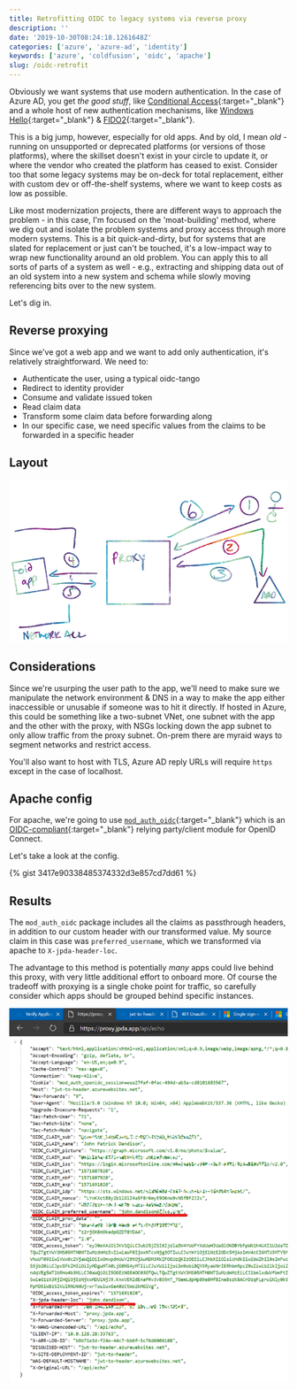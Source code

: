 ```yaml
---
title: Retrofitting OIDC to legacy systems via reverse proxy
description: ''
date: '2019-10-30T08:24:18.1261648Z'
categories: ['azure', 'azure-ad', 'identity']
keywords: ['azure', 'coldfusion', 'oidc', 'apache']
slug: /oidc-retrofit
---
```


Obviously we want systems that use modern authentication. In the case of Azure AD, you get _the good stuff_, like [Conditional Access](https://docs.microsoft.com/en-us/azure/active-directory/conditional-access/overview){:target="_blank"} and a whole host of new authentication mechanisms, like [Windows Hello](https://docs.microsoft.com/en-us/windows/security/identity-protection/hello-for-business/hello-overview){:target="_blank"} &amp; [FIDO2](https://docs.microsoft.com/en-us/azure/active-directory/authentication/concept-authentication-passwordless){:target="_blank"}.

This is a big jump, however, especially for old apps. And by old, I mean _old_ - running on unsupported or deprecated platforms (or versions of those platforms), where the skillset doesn't exist in your circle to update it, or where the vendor who created the platform has ceased to exist. Consider too that some legacy systems may be on-deck for total replacement, either with custom dev or off-the-shelf systems, where we want to keep costs as low as possible.

Like most modernization projects, there are different ways to approach the problem - in this case, I'm focused on the 'moat-building' method, where we dig out and isolate the problem systems and proxy access through more modern systems. This is a bit quick-and-dirty, but for systems that are slated for replacement or just can't be touched, it's a low-impact way to wrap new functionality around an old problem. You can apply this to all sorts of parts of a system as well - e.g., extracting and shipping data out of an old system into a new system and schema while slowly moving referencing bits over to the new system.

Let's dig in.

## Reverse proxying

Since we've got a web app and we want to add only authentication, it's relatively straightforward. We need to:

- Authenticate the user, using a typical oidc-tango
- Redirect to identity provider
- Consume and validate issued token
- Read claim data
- Transform some claim data before forwarding along
- In our specific case, we need specific values from the claims to be forwarded in a specific header

## Layout

![layout](img/apache-jwt-00.png "layout")

## Considerations

Since we're usurping the user path to the app, we'll need to make sure we manipulate the network environment &amp; DNS in a way to make the app either inaccessible or unusable if someone was to hit it directly. If hosted in Azure, this could be something like a two-subnet VNet, one subnet with the app and the other with the proxy, with NSGs locking down the app subnet to only allow traffic from the proxy subnet. On-prem there are myraid ways to segment networks and restrict access.

You'll also want to host with TLS, Azure AD reply URLs will require `https` except in the case of localhost.

## Apache config

For apache, we're going to use [`mod_auth_oidc`](https://github.com/zmartzone/mod_auth_openidc){:target="_blank"} which is an [OIDC-compliant](https://openid.net/certification/){:target="_blank"} relying party/client module for OpenID Connect.

Let's take a look at the config.

{% gist 3417e90338485374332d3e857cd7dd61 %}

## Results

The `mod_auth_oidc` package includes all the claims as passthrough headers, in addition to our custom header with our transformed value. My source claim in this case was `preferred_username`, which we transformed via apache to `X-jpda-header-loc`.

The advantage to this method is potentially _many_ apps could live behind this proxy, with very little additional effort to onboard more. Of course the tradeoff with proxying is a single choke point for traffic, so carefully consider which apps should be grouped behind specific instances.

![claims](img/apache-jwt-01.png "claims")